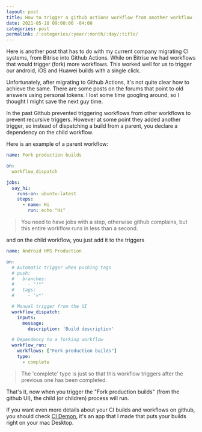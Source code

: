 ```yaml
---
layout: post
title: How to trigger a github actions workflow from another workflow (Github workflows chaining)
date: 2021-05-10 09:00:00 -04:00
categories: post
permalink: /:categories/:year/:month/:day/:title/
---
```


Here is another post that has to do with my current company migrating CI systems, from Bitrise into Github Actions. While on Bitrise we had workflows that would trigger (fork) more workflows. This worked well for us to trigger our android, iOS and Huawei builds with a single click.

Unfortunately, after migrating to Github Actions, it's not quite clear how to achieve the same. There are some posts on the forums that point to old answers using personal tokens. I lost some time googling around, so I thought I might save the next guy time.

In the past Github prevented triggering workflows from other workflows to prevent recursive triggers. However at some point they added another trigger, so instead of dispatching a build from a parent, you declare a dependency on the child workflow.

Here is an example of a parent workflow:

```yml
name: Fork production builds

on:
  workflow_dispatch

jobs:
  say_hi:
    runs-on: ubuntu-latest
    steps:
      - name: Hi
        run: echo "Hi"
```
> You need to have jobs with a step, otherwise github complains, but this entire workflow runs in less than a second.

and on the child workflow, you just add it to the triggers

```yml
name: Android HMS Production

on:
  # Automatic trigger when pushing tags
  # push:
  #   branches:
  #     - "!*"
  #   tags:
  #     - 'v*'

  # Manual trigger from the UI
  workflow_dispatch:
    inputs:
      message:
        description: 'Build description'

  # Dependency to a forking workflow
  workflow_run:
    workflows: ["Fork production builds"]
    type:
      - complete
```
> The 'complete' type is just so that this workflow triggers after the previous one has been completed.

That's it, now when you trigger the "Fork production builds" (from the github UI), the child (or children) process will run.

If you want even more details about your CI builds and workflows on github, you should check [CI Demon](https://ospfranco.github.io/cidemon), it's an app that I made that puts your builds right on your mac Desktop.